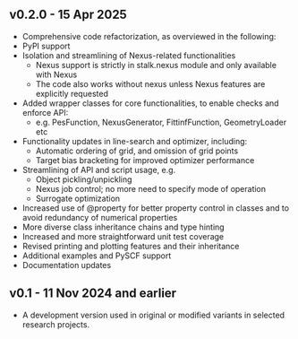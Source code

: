 ## v0.2.0 - 15 Apr 2025

- Comprehensive code refactorization, as overviewed in the following:
- PyPI support
- Isolation and streamlining of Nexus-related functionalities
    - Nexus support is strictly in stalk.nexus module and only available with Nexus
    - The code also works without nexus unless Nexus features are explicitly requested
- Added wrapper classes for core functionalities, to enable checks and enforce API:
    - e.g. PesFunction, NexusGenerator, FittinfFunction, GeometryLoader etc
- Functionality updates in line-search and optimizer, including:
    - Automatic ordering of grid, and omission of grid points
    - Target bias bracketing for improved optimizer performance
- Streamlining of API and script usage, e.g.
    - Object pickling/unpickling
    - Nexus job control; no more need to specify mode of operation
    - Surrogate optimization
- Increased use of @property for better property control in classes and to avoid redundancy
of numerical properties
- More diverse class inheritance chains and type hinting
- Increased and more straightforward unit test coverage
- Revised printing and plotting features and their inheritance
- Additional examples and PySCF support
- Documentation updates

## v0.1 - 11 Nov 2024 and earlier

- A development version used in original or modified variants in selected research projects.